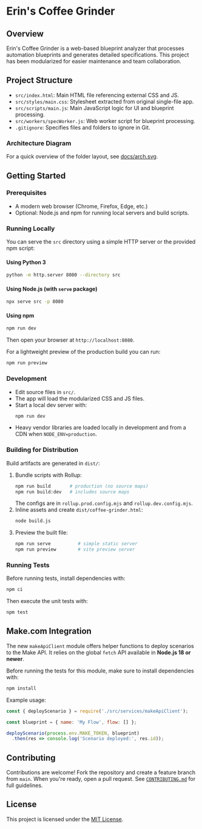 # Erin's Coffee Grinder

## Overview
Erin's Coffee Grinder is a web-based blueprint analyzer that processes automation blueprints and generates detailed specifications. This project has been modularized for easier maintenance and team collaboration.

## Project Structure
- `src/index.html`: Main HTML file referencing external CSS and JS.
- `src/styles/main.css`: Stylesheet extracted from original single-file app.
- `src/scripts/main.js`: Main JavaScript logic for UI and blueprint processing.
- `src/workers/specWorker.js`: Web worker script for blueprint processing.
- `.gitignore`: Specifies files and folders to ignore in Git.

### Architecture Diagram
For a quick overview of the folder layout, see [docs/arch.svg](docs/arch.svg).

## Getting Started

### Prerequisites
- A modern web browser (Chrome, Firefox, Edge, etc.)
- Optional: Node.js and npm for running local servers and build scripts.

### Running Locally
You can serve the `src` directory using a simple HTTP server or the provided npm script:

#### Using Python 3
```bash
python -m http.server 8080 --directory src
```

#### Using Node.js (with `serve` package)
```bash
npx serve src -p 8080
```

#### Using npm
```bash
npm run dev
```

Then open your browser at `http://localhost:8080`.

For a lightweight preview of the production build you can run:
```bash
npm run preview
```

### Development
- Edit source files in `src/`.
- The app will load the modularized CSS and JS files.
- Start a local dev server with:
   ```bash
   npm run dev
   ```
 - Heavy vendor libraries are loaded locally in development and from a CDN when `NODE_ENV=production`.

### Building for Distribution
Build artifacts are generated in `dist/`:

1. Bundle scripts with Rollup:
   ```bash
   npm run build       # production (no source maps)
   npm run build:dev   # includes source maps
   ```
   The configs are in `rollup.prod.config.mjs` and `rollup.dev.config.mjs`.
2. Inline assets and create `dist/coffee-grinder.html`:
   ```bash
   node build.js
   ```
3. Preview the built file:
   ```bash
   npm run serve          # simple static server
   npm run preview        # vite preview server
   ```

### Running Tests
Before running tests, install dependencies with:
```bash
npm ci
```
Then execute the unit tests with:
```bash
npm test
```

## Make.com Integration
The new `makeApiClient` module offers helper functions to deploy scenarios to the Make API. It relies on the global `fetch` API available in **Node.js 18 or newer**.

Before running the tests for this module, make sure to install dependencies with:
```bash
npm install
```

Example usage:
```javascript
const { deployScenario } = require('./src/services/makeApiClient');

const blueprint = { name: 'My Flow', flow: [] };

deployScenario(process.env.MAKE_TOKEN, blueprint)
  .then(res => console.log('Scenario deployed:', res.id));
```

## Contributing
Contributions are welcome! Fork the repository and create a feature branch
from `main`. When you're ready, open a pull request. See
[`CONTRIBUTING.md`](CONTRIBUTING.md) for full guidelines.

## License
This project is licensed under the [MIT License](LICENSE).
